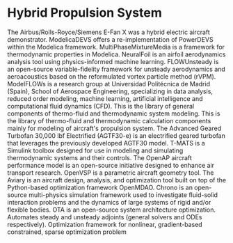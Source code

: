 # Hybrid Propulsion System

The Airbus/Rolls-Royce/Siemens E-Fan X was a hybrid electric aircraft demonstrator. ModelicaDEVS offers a re-implementation of PowerDEVS within the Modelica framework. MultiPhaseMixtureMedia is a framework for thermodynamic properties in Modelica. NeuralFoil is an airfoil aerodynamics analysis tool using physics-informed machine learning. FLOWUnsteady is an open-source variable-fidelity framework for unsteady aerodynamics and aeroacoustics based on the reformulated vortex particle method (rVPM). ModelFLOWs is a research group at Universidad Politécnica de Madrid (Spain), School of Aerospace Engineering, specializing in data analysis, reduced order modeling, machine learning, artificial intelligence and computational fluid dynamics (CFD). This is the library of general components of thermo-fluid and thermodynamic system modeling. This is the library of thermo-fluid and thermodynamic calculation components mainly for modeling of aircraft's propulsion system. The Advanced Geared Turbofan 30,000 lbf Electrified (AGTF30-e) is an electrified geared turbofan that leverages the previously developed AGTF30 model. T-MATS is a Simulink toolbox designed for use in modeling and simulating thermodynamic systems and their controls. The OpenAP aircraft performance model is an open-source initiative designed to enhance air transport research. OpenVSP is a parametric aircraft geometry tool. The Aviary is an aircraft design, analysis, and optimization tool built on top of the Python-based optimization framework OpenMDAO. Chrono is an open-source multi-physics simulation framework used to investigate fluid-solid interaction problems and the dynamics of large systems of rigid and/or flexible bodies. OTA is an open-source system architecture optimization. Automates steady and unsteady adjoints (general solvers and ODEs respectively). Optimization framework for nonlinear, gradient-based constrained, sparse optimization problem